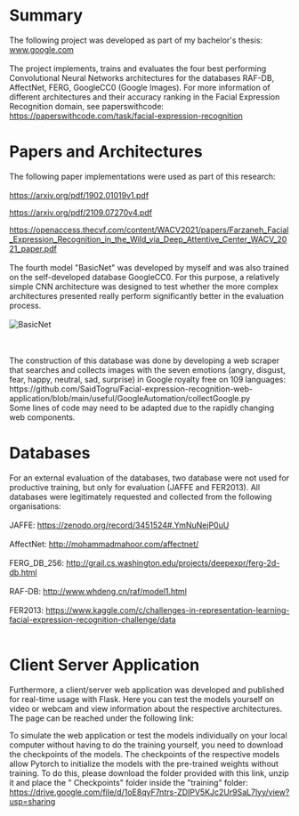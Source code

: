 # Summary

The following project was developed as part of my bachelor's thesis: www.google.com </br></br>The project implements, trains and evaluates the four best performing Convolutional Neural Networks architectures for the databases RAF-DB, AffectNet, FERG, GoogleCC0 (Google Images). For more information of different architectures and their accuracy ranking in the Facial Expression Recognition domain, see paperswithcode: https://paperswithcode.com/task/facial-expression-recognition

# Papers and Architectures

The following paper implementations were used as part of this research:
</br></br>
https://arxiv.org/pdf/1902.01019v1.pdf </br>

https://arxiv.org/pdf/2109.07270v4.pdf</br>

https://openaccess.thecvf.com/content/WACV2021/papers/Farzaneh_Facial_Expression_Recognition_in_the_Wild_via_Deep_Attentive_Center_WACV_2021_paper.pdf</br> </br>
The fourth model "BasicNet" was developed by myself and was also trained on the self-developed database GoogleCC0. For this purpose, a relatively simple CNN architecture was designed to test whether the more complex architectures presented really perform significantly better in the evaluation process. </br></br> ![BasicNet](https://user-images.githubusercontent.com/65668541/174686382-69b7001f-5d90-4f12-aa4b-a7a4153e20b0.png)

</br>
</br>
The construction of this database was done by developing a web scraper that searches and collects images with the seven emotions (angry, disgust, fear, happy, neutral, sad, surprise) in Google royalty free on 109 languages: https://github.com/SaidTogru/Facial-expression-recognition-web-application/blob/main/useful/GoogleAutomation/collectGoogle.py </br>Some lines of code may need to be adapted due to the rapidly changing web components.

# Databases

For an external evaluation of the databases, two database were not used for productive training, but only for evaluation (JAFFE and FER2013). All databases were legitimately requested and collected from the following organisations: </br></br>
JAFFE: https://zenodo.org/record/3451524#.YmNuNejP0uU </br></br>
AffectNet: http://mohammadmahoor.com/affectnet/ </br></br>
FERG_DB_256: http://grail.cs.washington.edu/projects/deepexpr/ferg-2d-db.html </br></br>
RAF-DB: http://www.whdeng.cn/raf/model1.html </br></br>
FER2013: https://www.kaggle.com/c/challenges-in-representation-learning-facial-expression-recognition-challenge/data </br></br>

# Client Server Application

Furthermore, a client/server web application was developed and published for real-time usage with Flask. Here you can test the models yourself on video or webcam and view information about the respective architectures. The page can be reached under the following link: </br>

To simulate the web application or test the models individually on your local computer without having to do the training yourself, you need to download the checkpoints of the models. The checkpoints of the respective models allow Pytorch to initialize the models with the pre-trained weights without training. To do this, please download the folder provided with this link, unzip it and place the " Checkpoints" folder inside the "training" folder: https://drive.google.com/file/d/1oE8qyF7ntrs-ZDIPV5KJc2Ur9SaL7lyy/view?usp=sharing
